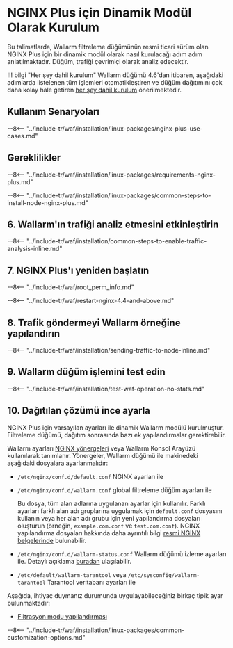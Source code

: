 [img-wl-console-users]: ../../../../images/check-user-no-2fa.png
[wallarm-status-instr]: ../../../../admin-en/configure-statistics-service.md
[memory-instr]: ../../../../admin-en/configuration-guides/allocate-resources-for-node.md
[waf-directives-instr]: ../../../../admin-en/configure-parameters-en.md
[ptrav-attack-docs]: ../../../../attacks-vulns-list.md#path-traversal
[attacks-in-ui-image]: ../../../../images/admin-guides/test-attacks-quickstart.png
[waf-mode-instr]: ../../../../admin-en/configure-wallarm-mode.md
[logging-instr]: ../../../../admin-en/configure-logging.md
[proxy-balancer-instr]: ../../../../admin-en/using-proxy-or-balancer-en.md
[process-time-limit-instr]: ../../../../admin-en/configure-parameters-en.md#wallarm_process_time_limit
[configure-selinux-instr]: ../../../../admin-en/configure-selinux.md
[configure-proxy-balancer-instr]: ../../../../admin-en/configuration-guides/access-to-wallarm-api-via-proxy.md
[update-instr]: ../../../../updating-migrating/nginx-modules.md
[install-postanalytics-docs]: ../../../../admin-en/installation-postanalytics-en/
[waf-mode-recommendations]: ../../../../about-wallarm/deployment-best-practices.md#follow-recommended-onboarding-steps
[ip-lists-docs]: ../../../../user-guides/ip-lists/overview.md
[versioning-policy]: ../../../../updating-migrating/versioning-policy.md#version-list
[install-postanalytics-instr]: ../../../../admin-en/installation-postanalytics-en.md
[waf-installation-instr-latest]: /installation/nginx-plus/
[img-node-with-several-instances]: ../../../../images/user-guides/nodes/wallarm-node-with-two-instances.png
[img-create-wallarm-node]: ../../../../images/user-guides/nodes/create-cloud-node.png
[nginx-custom]: ../../../custom/custom-nginx-version.md
[node-token]: ../../../../quickstart/getting-started.md#deploy-the-wallarm-filtering-node
[api-token]: ../../../../user-guides/settings/api-tokens.md
[wallarm-token-types]: ../../../../user-guides/nodes/nodes.md#api-and-node-tokens-for-node-creation
[platform]: ../../../../installation/supported-deployment-options.md
[img-grouped-nodes]: ../../../../images/user-guides/nodes/grouped-nodes.png

# NGINX Plus için Dinamik Modül Olarak Kurulum

Bu talimatlarda, Wallarm filtreleme düğümünün resmi ticari sürüm olan NGINX Plus için bir dinamik modül olarak nasıl kurulacağı adım adım anlatılmaktadır. Düğüm, trafiği çevrimiçi olarak analiz edecektir.

!!! bilgi "Her şey dahil kurulum"
    Wallarm düğümü 4.6'dan itibaren, aşağıdaki adımlarda listelenen tüm işlemleri otomatikleştiren ve düğüm dağıtımını çok daha kolay hale getiren [her şey dahil kurulum](../../../../installation/nginx/all-in-one.md) önerilmektedir.

## Kullanım Senaryoları

--8<-- "../include-tr/waf/installation/linux-packages/nginx-plus-use-cases.md"

## Gereklilikler

--8<-- "../include-tr/waf/installation/linux-packages/requirements-nginx-plus.md"

--8<-- "../include-tr/waf/installation/linux-packages/common-steps-to-install-node-nginx-plus.md"

## 6. Wallarm'ın trafiği analiz etmesini etkinleştirin

--8<-- "../include-tr/waf/installation/common-steps-to-enable-traffic-analysis-inline.md"

## 7. NGINX Plus'ı yeniden başlatın

--8<-- "../include-tr/waf/root_perm_info.md"

--8<-- "../include-tr/waf/restart-nginx-4.4-and-above.md"

## 8. Trafik göndermeyi Wallarm örneğine yapılandırın

--8<-- "../include-tr/waf/installation/sending-traffic-to-node-inline.md"

## 9. Wallarm düğüm işlemini test edin

--8<-- "../include-tr/waf/installation/test-waf-operation-no-stats.md"

## 10. Dağıtılan çözümü ince ayarla

NGINX Plus için varsayılan ayarları ile dinamik Wallarm modülü kurulmuştur. Filtreleme düğümü, dağıtım sonrasında bazı ek yapılandırmalar gerektirebilir.

Wallarm ayarları [NGINX yönergeleri](../../../../admin-en/configure-parameters-en.md) veya Wallarm Konsol Arayüzü kullanılarak tanımlanır. Yönergeler, Wallarm düğümü ile makinedeki aşağıdaki dosyalara ayarlanmalıdır:

* `/etc/nginx/conf.d/default.conf` NGINX ayarları ile
* `/etc/nginx/conf.d/wallarm.conf` global filtreleme düğüm ayarları ile

    Bu dosya, tüm alan adlarına uygulanan ayarlar için kullanılır. Farklı ayarları farklı alan adı gruplarına uygulamak için `default.conf` dosyasını kullanın veya her alan adı grubu için yeni yapılandırma dosyaları oluşturun (örneğin, `example.com.conf` ve `test.com.conf`). NGINX yapılandırma dosyaları hakkında daha ayrıntılı bilgi [resmi NGINX belgelerinde](https://nginx.org/en/docs/beginners_guide.html) bulunabilir.
* `/etc/nginx/conf.d/wallarm-status.conf` Wallarm düğümü izleme ayarları ile. Detaylı açıklama [buradan][wallarm-status-instr] ulaşılabilir.
* `/etc/default/wallarm-tarantool` veya `/etc/sysconfig/wallarm-tarantool` Tarantool veritabanı ayarları ile

Aşağıda, ihtiyaç duymanız durumunda uygulayabileceğiniz birkaç tipik ayar bulunmaktadır:

* [Filtrasyon modu yapılandırması][waf-mode-instr]

--8<-- "../include-tr/waf/installation/linux-packages/common-customization-options.md"